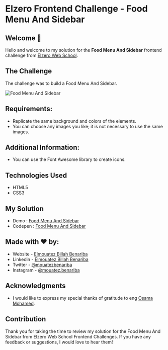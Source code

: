 # Elzero Frontend Challenge - Food Menu And Sidebar

## Welcome 👋

Hello and welcome to my solution for the **Food Menu And Sidebar** frontend challenge from [Elzero Web School](https://elzero.org/category/challenges/front-end-challenges/).

## The Challenge

The challenge was to build a Food Menu And Sidebar.

![Food Menu And Sidebar](https://elzero.org/wp-content/uploads/2020/08/frontend-task-food-category-with-sidebar.png)

## Requirements:

- Replicate the same background and colors of the elements.
- You can choose any images you like; it is not necessary to use the same images.

## Additional Information:

- You can use the Font Awesome library to create icons.

## Technologies Used

- HTML5
- CSS3

## My Solution

- Demo : [Food Menu And Sidebar](https://mouatezbenariba.github.io/Elzero-Frontend-Challenges/food-menu-and-sidebar/)
- Codepen : [Food Menu And Sidebar](https://codepen.io/mouatezbenariba/pen/qBQprXy)

## Made with ❤ by:

- Website - [Elmouatez Billah Benariba](https://www.mouatezbenariba.me/)
- Linkedin - [Elmouatez Billah Benariba](https://www.linkedin.com/in/mouatezbenariba/)
- Twitter - [@mouatezbenariba](https://twitter.com/mouatezbenariba)
- Instagram - [@mouatez.benariba](https://www.instagram.com/mouatez.benariba/)

## Acknowledgments

- I would like to express my special thanks of gratitude to eng [Osama Mohamed](https://github.com/OsamaElzero).

## Contribution

Thank you for taking the time to review my solution for the Food Menu And Sidebar from Elzero Web School Frontend Challenges. If you have any feedback or suggestions, I would love to hear them!
